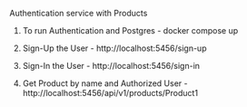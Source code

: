 Authentication service with Products

1. To run Authentication and Postgres - docker compose up

2. Sign-Up the User - http://localhost:5456/sign-up

3. Sign-In the User - http://localhost:5456/sign-in

4. Get Product by name and Authorized User - http://localhost:5456/api/v1/products/Product1
